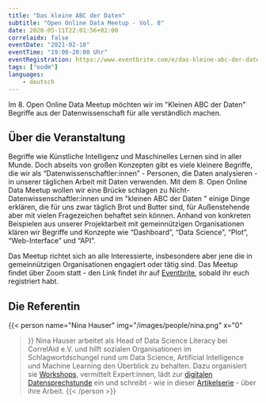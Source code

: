 ```yaml
---
title: "Das kleine ABC der Daten"
subtitle: "Open Online Data Meetup - Vol. 8"
date: 2020-05-11T22:01:56+02:00
correlaidx: false
eventDate: "2021-02-10"
eventTime: "19:00-20:00 Uhr"
eventRegistration: https://www.eventbrite.com/e/das-kleine-abc-der-daten-tickets-138917918233
tags: ["oodm"]
languages: 
    - deutsch
---
```



Im 8. Open Online Data Meetup möchten wir im "Kleinen ABC der Daten" Begriffe aus der Datenwissenschaft für alle verständlich machen.

## Über die Veranstaltung


Begriffe wie Künstliche Intelligenz und Maschinelles Lernen sind in aller Munde. Doch abseits von großen Konzepten gibt es viele kleinere Begriffe, die wir als “Datenwissenschaftler:innen” - Personen, die Daten analysieren - in unserer täglichen Arbeit mit Daten verwenden. Mit dem 8. Open Online Data Meetup wollen wir eine Brücke schlagen zu Nicht-Datenwissenschaftler:innen und im "kleinen ABC der Daten " einige Dinge erklären, die für uns zwar täglich Brot und Butter sind, für Außenstehende aber mit vielen Fragezeichen behaftet sein können. Anhand von konkreten Beispielen aus unserer Projektarbeit mit gemeinnützigen Organisationen klären wir Begriffe und Konzepte wie “Dashboard”, “Data Science”, “Plot”, “Web-Interface” und “API”.

Das Meetup richtet sich an alle Interessierte, insbesondere aber jene die in gemeinnützigen Organisationen engagiert oder tätig sind. Das Meetup findet über Zoom statt - den Link findet ihr auf [Eventbrite](https://www.eventbrite.com/e/das-kleine-abc-der-daten-tickets-138917918233), sobald ihr euch registriert habt.

## Die Referentin
{{< person 
    name="Nina Hauser"
    img="/images/people/nina.png"
    x="0"
>}}
Nina Hauser arbeitet als Head of Data Science Literacy bei CorrelAid e.V. und hilft sozialen Organisationen im Schlagwortdschungel rund um Data Science, Artificial Intelligence und Machine Learning den Überblick zu behalten. Dazu organisiert sie <a href="https://correlaid.org/de/education/">Workshops</a>, vermittelt Expert:innen, lädt zur <a href="https://calendly.com/correlaid/30min">digitalen Datensprechstunde</a> ein und schreibt - wie in dieser <a href="https://so-geht-digital.de/tag/serie-data4good/">Artikelserie</a> - über ihre Arbeit. 
{{< /person >}}


